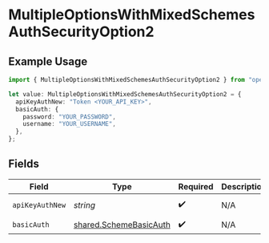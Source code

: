 # MultipleOptionsWithMixedSchemesAuthSecurityOption2

## Example Usage

```typescript
import { MultipleOptionsWithMixedSchemesAuthSecurityOption2 } from "openapi/sdk/models/operations";

let value: MultipleOptionsWithMixedSchemesAuthSecurityOption2 = {
  apiKeyAuthNew: "Token <YOUR_API_KEY>",
  basicAuth: {
    password: "YOUR_PASSWORD",
    username: "YOUR_USERNAME",
  },
};
```

## Fields

| Field                                                                   | Type                                                                    | Required                                                                | Description                                                             | Example                                                                 |
| ----------------------------------------------------------------------- | ----------------------------------------------------------------------- | ----------------------------------------------------------------------- | ----------------------------------------------------------------------- | ----------------------------------------------------------------------- |
| `apiKeyAuthNew`                                                         | *string*                                                                | :heavy_check_mark:                                                      | N/A                                                                     | Token <YOUR_API_KEY>                                                    |
| `basicAuth`                                                             | [shared.SchemeBasicAuth](../../../sdk/models/shared/schemebasicauth.md) | :heavy_check_mark:                                                      | N/A                                                                     |                                                                         |